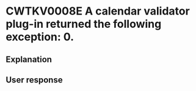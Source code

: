 # CWTKV0008E A calendar validator plug-in returned the following exception: 0.

## Explanation

## User response